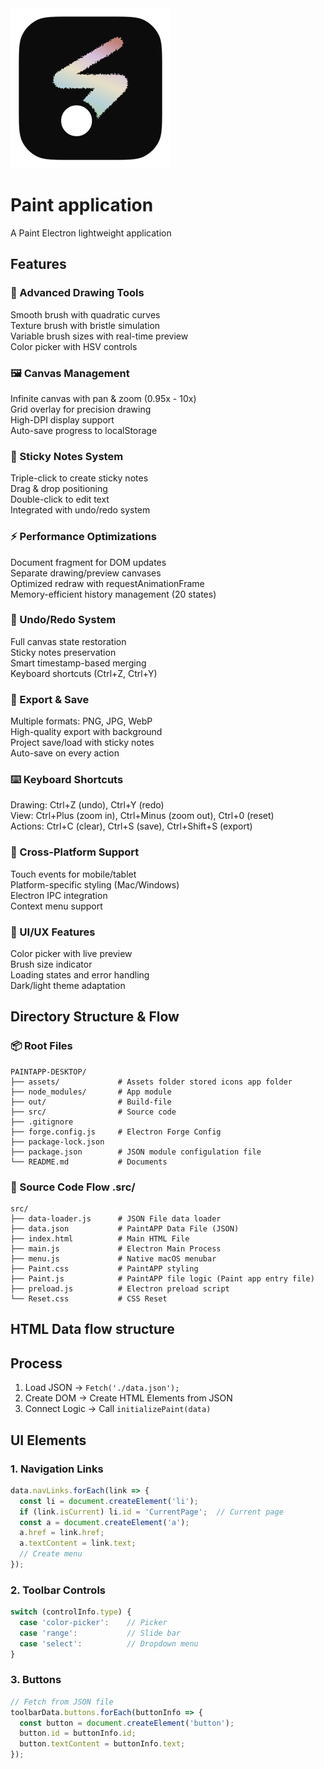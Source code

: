 <img src="./assets/paintAPP.iconset/icon_256x256.png" />

# Paint application
A Paint Electron lightweight application

## Features 

### 🎨 Advanced Drawing Tools

Smooth brush with quadratic curves <br>
Texture brush with bristle simulation<br>
Variable brush sizes with real-time preview<br>
Color picker with HSV controls<br>


### 🖼️ Canvas Management

Infinite canvas with pan & zoom (0.95x - 10x)<br>
Grid overlay for precision drawing<br>
High-DPI display support<br>
Auto-save progress to localStorage<br>


### 📝 Sticky Notes System

Triple-click to create sticky notes<br>
Drag & drop positioning<br>
Double-click to edit text<br>
Integrated with undo/redo system<br>


### ⚡ Performance Optimizations

Document fragment for DOM updates<br>
Separate drawing/preview canvases<br>
Optimized redraw with requestAnimationFrame<br>
Memory-efficient history management (20 states)<br>


### 🔄 Undo/Redo System

Full canvas state restoration<br>
Sticky notes preservation<br>
Smart timestamp-based merging<br>
Keyboard shortcuts (Ctrl+Z, Ctrl+Y)<br>


### 💾 Export & Save

Multiple formats: PNG, JPG, WebP<br>
High-quality export with background<br>
Project save/load with sticky notes<br>
Auto-save on every action<br>


### ⌨️ Keyboard Shortcuts

Drawing: Ctrl+Z (undo), Ctrl+Y (redo)<br>
View: Ctrl+Plus (zoom in), Ctrl+Minus (zoom out), Ctrl+0 (reset)<br>
Actions: Ctrl+C (clear), Ctrl+S (save), Ctrl+Shift+S (export)<br>


### 📱 Cross-Platform Support

Touch events for mobile/tablet<br>
Platform-specific styling (Mac/Windows)<br>
Electron IPC integration<br>
Context menu support<br>


### 🎯 UI/UX Features

Color picker with live preview<br>
Brush size indicator<br>
Loading states and error handling<br>
Dark/light theme adaptation<br>

## Directory Structure & Flow

### 📦 Root Files
```
PAINTAPP-DESKTOP/
├── assets/             # Assets folder stored icons app folder
├── node_modules/       # App module
├── out/                # Build-file
├── src/                # Source code
├── .gitignore          
├── forge.config.js     # Electron Forge Config
├── package-lock.json   
├── package.json        # JSON module configulation file
└── README.md           # Documents
```

### 📝 Source Code Flow .src/
```
src/
├── data-loader.js      # JSON File data loader
├── data.json           # PaintAPP Data File (JSON)
├── index.html          # Main HTML File
├── main.js             # Electron Main Process
├── menu.js             # Native macOS menubar
├── Paint.css           # PaintAPP styling
├── Paint.js            # PaintAPP file logic (Paint app entry file)
├── preload.js          # Electron preload script
└── Reset.css           # CSS Reset
```

## HTML Data flow structure

## Process
1. Load JSON -> `Fetch('./data.json');`
2. Create DOM -> Create HTML Elements from JSON
3. Connect Logic -> Call `initializePaint(data)`

## UI Elements
### 1. Navigation Links
```javascript
data.navLinks.forEach(link => {
  const li = document.createElement('li');
  if (link.isCurrent) li.id = 'CurrentPage';  // Current page
  const a = document.createElement('a');
  a.href = link.href;
  a.textContent = link.text;
  // Create menu
});
```
### 2. Toolbar Controls
```javascript
switch (controlInfo.type) {
  case 'color-picker':    // Picker
  case 'range':           // Slide bar
  case 'select':          // Dropdown menu
}
```
### 3. Buttons
```javascript
// Fetch from JSON file
toolbarData.buttons.forEach(buttonInfo => {
  const button = document.createElement('button');
  button.id = buttonInfo.id;
  button.textContent = buttonInfo.text;
});
```
